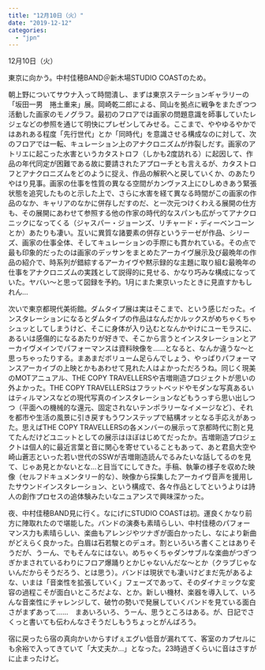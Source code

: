 ```yaml
---
title: "12月10日（火）"
date: "2019-12-12"
categories: 
  - "jpn"
---
```


12月10日（火）

東京に向かう。中村佳穂BAND＠新木場STUDIO COASTのため。

朝上野についてサウナ入って時間潰し、まずは東京ステーションギャラリーの「坂田一男　捲土重来」展。岡崎乾二郎による、岡山を拠点に戦争をまたぎつつ活動した画家のモノグラフ。最初のフロアでは画家の問題意識を師事していたレジェなどの参照を通じて明快にプレゼンしてみせる。ここまで、ややゆるやかではあれある程度「先行世代」とか「同時代」を意識させる構成なのに対して、次のフロアでは一転、キュレーション上のアナクロニズムが炸裂しだす。画家のアトリエに起こった水害というカタストロフ（しかも2度訪れる）に起因して、作品の年代同定が困難である故に要請されたアプローチとも言えるが、カタストロフとアナクロニズムをどのように捉え、作品の解釈へと戻していくか、のあたりやはり見事。画家の仕事を性質の異なる空間がカンヴァス上にひしめきあう緊張状態を追究したものと示した上で、さらに水害を経て異なる時間がこの画家の作品のなか、キャリアのなかに併存しだすのだ、と一次元つけくわえる展開の仕方も、その展開にあわせて参照する他の作家の時代的なスパンも広がってアナクロニックになってくる（ジャスパー・ジョーンズ、リチャード・ディーベンコーンとか）あたりも凄い。互いに異質な諸要素の併存というテーゼが作品、シリーズ、画家の仕事全体、そしてキュレーションの手際にも貫かれている。その点で最も印象的だったのは画家のデッサンをまとめたアーカイヴ展示及び最晩年の作品の紹介で、時系列が錯綜するアーカイヴや黙示録的な主題に取り組む最晩年の仕事をアナクロニズムの実践として説得的に見せる、かなり巧みな構成になっていた。ヤバい～と思って図録を予約。1月にまた東京いったときに見直すかもしれん…

次いで東京都現代美術館。ダムタイプ展は実はそこまで、という感じだった。インスタレーションになるとダムタイプの作品はなんだかルックスがめちゃくちゃシュッとしてしまうけど、そこに身体が入り込むとなんかやけにユーモラスに、あるいは感傷的になるあたりが好きで、そこから言うとインスタレーションとアーカイヴメインでパフォーマンスは資料映像を……となると、なんか違うな～と思っちゃったりする。まあまだボリューム足らんでしょう、やっぱりパフォーマンスアーカイブの上映とかもあわせて見れた人はよかっただろうね。同じく現美のMOTアニュアル、THE COPY TRAVELLERSや吉増剛造プロジェクトが思いの外よかった。THE COPY TRAVELLERSはフラットベッドやモダンな写真あるいはティルマンスなどの現代写真のインスタレーションなどもうっすら思い出しつつ（平面への機械的な還元、固定されないテンポラリーなイメージなど）、それを都市や生活の風景に引き戻すもうワンステップで結構オッとなる手応えがあった。思えばTHE COPY TRAVELLERSの各メンバーの展示って京都時代に割と見てたんだけどユニットとしての展示はほぼはじめてだったか。吉増剛造プロジェクトは個人的に最近言葉と音に関心を寄せていることもあって、あと君島大空や崎山蒼志といった若い世代のSSWが吉増剛造読んでるみたいな話してるのを見て、じゃあ見とかないとな…と目当てにしてきた。手稿、執筆の様子を収めた映像（セルフドキュメンタリー的な）、映像から採集したアーカイヴ音声を援用したサウンドインスタレーション、という構成で、各々作品としてというよりは詩人の創作プロセスの追体験みたいなニュアンスで興味深かった。

夜、中村佳穂BAND見に行く。なにげにSTUDIO COASTは初。運良くかなり前方に陣取れたので堪能した。バンドの演奏も素晴らしい、中村佳穂のパフォーマンス力も素晴らしい、楽曲もアレンジやツナぎが面白かったし、なにより新曲がどえらく良かった。白眉は石若駿とのデュオ。割といろいろ書くことはありそうだが、うーん、でもそんなにはない。めちゃくちゃダンサブルな楽曲がつぎつぎかまされているわりにフロア爆踊りとかじゃないんだな～とか（クラブじゃないんだからそうだろう、とは思う）。バンドは現状でも凄いけどまだ先があるよな、いまは「音楽性を拡張していく」フェーズであって、そのダイナミックな変容の過程こそが面白いところだよな、とか。新しい機材、楽器を導入して、いろんな音楽性にチャレンジして、破竹の勢いで発展していくバンドを見ている面白さがまずあって……　まあいろいろ、うーん、思うところはある。が、日記でさくっと書いても伝わんなさそうだしもうちょっとがんばろう。

宿に戻ったら宿の真向かいからすげぇエグい低音が漏れてて、客室のカプセルにも余裕で入ってきていて「大丈夫か…」となった。23時過ぎくらいに音はさすがに止まったけど。
